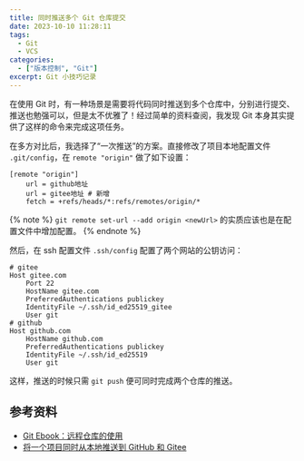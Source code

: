 ```yaml
---
title: 同时推送多个 Git 仓库提交
date: 2023-10-10 11:28:11
tags:
  - Git
  - VCS
categories:
  - ["版本控制", "Git"]
excerpt: Git 小技巧记录
---
```


在使用 Git 时，有一种场景是需要将代码同时推送到多个仓库中，分别进行提交、推送也勉强可以，但是太不优雅了！经过简单的资料查阅，我发现 Git 本身其实提供了这样的命令来完成这项任务。

在多方对比后，我选择了“一次推送”的方案。直接修改了项目本地配置文件 `.git/config`，在 `remote "origin"` 做了如下设置：

```text
[remote "origin"]
	url = github地址
	url = gitee地址 # 新增
	fetch = +refs/heads/*:refs/remotes/origin/*
```

{% note %}
`git remote set-url --add origin <newUrl>` 的实质应该也是在配置文件中增加配置。
{% endnote %}

然后，在 ssh 配置文件 `.ssh/config` 配置了两个网站的公钥访问：

```text
# gitee
Host gitee.com
    Port 22
    HostName gitee.com
    PreferredAuthentications publickey
    IdentityFile ~/.ssh/id_ed25519_gitee
    User git
# github
Host github.com
    HostName github.com
    PreferredAuthentications publickey
    IdentityFile ~/.ssh/id_ed25519
    User git
```

这样，推送的时候只需 `git push` 便可同时完成两个仓库的推送。

## 参考资料

* [Git Ebook：远程仓库的使用](https://git-scm.com/book/zh/v2/Git-基础-远程仓库的使用)
* [将一个项目同时从本地推送到 GitHub 和 Gitee](https://www.cnblogs.com/poloyy/p/12215199.html)
